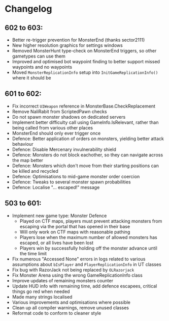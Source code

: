 # Changelog 

## 602 to 603:
 - Better re-trigger prevention for MonsterEnd (thanks sector2111)
 - New higher resolution graphics for settings windows
 - Removed MonsterHunt type-check on MonsterEnd triggers, so other gametypes can use them
 - Improved and optimised bot waypoint finding to better support missed waypoints and no waypoints
 - Moved `MonsterReplicationInfo` setup into `InitGameReplicationInfo()` where it should be 

## 601 to 602:
 - Fix incorrect `UIWeapon` reference in MonsterBase.CheckReplacement
 - Remove NaliRabit from ScriptedPawn checks
 - Do not spawn monster shadows on dedicated servers
 - Implement better difficulty call using GameInfo.IsRelevant, rather than being called from various other places
 - MonsterEnd should only ever trigger once
 - Defence: Better application of orders on monsters, yielding better attack behaviour
 - Defence: Disable Mercenary invulnerability shield
 - Defence: Monsters do not block eachother, so they can navigate across the map better
 - Defence: Monsters which don't move from their starting positions can be killed and recycled
 - Defence: Optimisations to mid-game monster order coercion
 - Defence: Tweaks to several monster spawn probabilities
 - Defence: Localise "... escaped!" message

## 503 to 601:
 - Implement new game type: Monster Defence
   - Played on CTF maps, players must prevent attacking monsters from escaping via the portal that has opened in their base
   - Will only work on CTF maps with reasonable pathing
   - Players lose when the maximum number of allowed monsters has escaped, or all lives have been lost
   - Players win by successfully holding off the monster advance until the time limit
 - Fix numerous "Accessed None" errors in logs related to various assumptions about `bIsPlayer` and `PlayerReplicationInfo` in UT classes
 - Fix bug with RazorJack not being replaced by `OLRazorjack`
 - Fix Monster Arena using the wrong GameReplicationInfo class
 - Improve updates of remaining monsters counter
 - Update HUD info with remaining time, add defence escapees, critical things go red when needed
 - Made many strings localised
 - Various improvements and optimisations where possible
 - Clean up all compiler warnings, remove unused classes
 - Reformat code to conform to cleaner style
